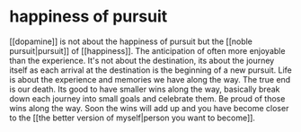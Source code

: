 # happiness of pursuit

[[dopamine]] is not about the happiness of pursuit but the [[noble pursuit|pursuit]] of [[happiness]]. The anticipation of often more enjoyable than the experience. It's not about the destination, its about the journey itself as each arrival at the destination is the beginning of a new pursuit. Life is about the experience and memories we have along the way. The true end is our death. Its good to have smaller wins along the way, basically break down each journey into small goals and celebrate them. Be proud of those wins along the way. Soon the wins will add up and you have become closer to the [[the better version of myself|person you want to become]].